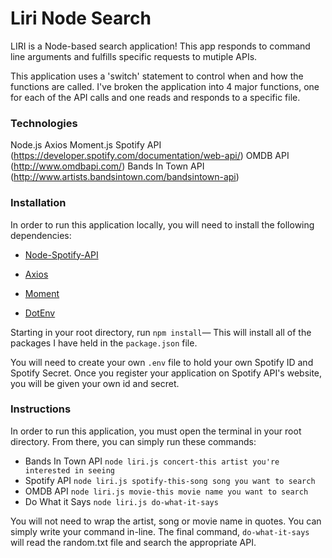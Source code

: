 # Liri Node Search 

LIRI is a Node-based search application! This app responds to command line arguments and fulfills specific requests to mutiple APIs. 

This application uses a 'switch' statement to control when and how the functions are called. I've broken the application into 4 major functions, one for each of the API calls and one reads and responds to a specific file.

### Technologies
Node.js
Axios
Moment.js
Spotify API (https://developer.spotify.com/documentation/web-api/)
OMDB API (http://www.omdbapi.com/)
Bands In Town API (http://www.artists.bandsintown.com/bandsintown-api)

### Installation
In order to run this application locally, you will need to install the following dependencies: 
* [Node-Spotify-API](https://www.npmjs.com/package/node-spotify-api)

* [Axios](https://www.npmjs.com/package/axios)

* [Moment](https://www.npmjs.com/package/moment)

* [DotEnv](https://www.npmjs.com/package/dotenv)

Starting in your root directory, run `npm install`&mdash; This will install all of the packages I have held in the `package.json` file. 

You will need to create your own `.env` file to hold your own Spotify ID and Spotify Secret. Once you register your application on Spotify API's website, you will be given your own id and secret. 

### Instructions
In order to run this application, you must open the terminal in your root directory. From there, you can simply run these commands: 

- Bands In Town API
    `node liri.js concert-this artist you're interested in seeing`
- Spotify API
    `node liri.js spotify-this-song song you want to search`
- OMDB API
    `node liri.js movie-this movie name you want to search`
- Do What it Says
    `node liri.js do-what-it-says`

You will not need to wrap the artist, song or movie name in quotes. You can simply write your command in-line.
The final command, `do-what-it-says` will read the random.txt file and search the appropriate API.